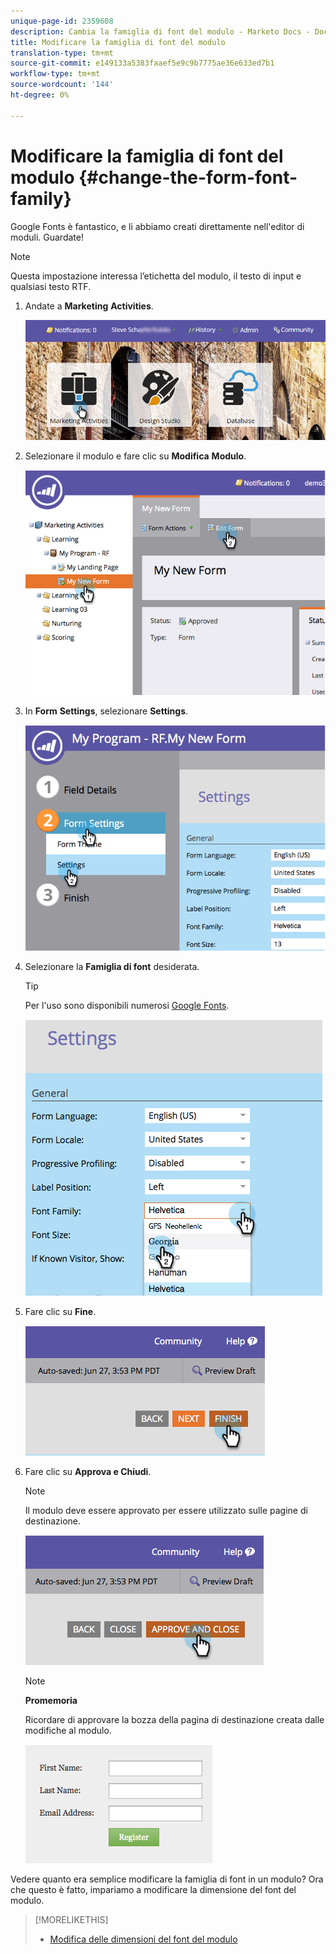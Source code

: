 ```yaml
---
unique-page-id: 2359608
description: Cambia la famiglia di font del modulo - Marketo Docs - Documentazione prodotto
title: Modificare la famiglia di font del modulo
translation-type: tm+mt
source-git-commit: e149133a5383faaef5e9c9b7775ae36e633ed7b1
workflow-type: tm+mt
source-wordcount: '144'
ht-degree: 0%

---
```



# Modificare la famiglia di font del modulo {#change-the-form-font-family}

Google Fonts è fantastico, e li abbiamo creati direttamente nell&#39;editor di moduli. Guardate!

>[!NOTE]
>
>Questa impostazione interessa l’etichetta del modulo, il testo di input e qualsiasi testo RTF.

1. Andate a **Marketing** **Activities**.

   ![](assets/login-marketing-activities.png)

1. Selezionare il modulo e fare clic su **Modifica** **Modulo**.

   ![](assets/image2014-9-15-15-3a47-3a27.png)

1. In **Form** **Settings**, selezionare **Settings**.

   ![](assets/image2014-9-15-15-3a47-3a56.png)

1. Selezionare la **Famiglia di font** desiderata.

   >[!TIP]
   >
   >Per l&#39;uso sono disponibili numerosi [Google Fonts](http://www.google.com/fonts).

   ![](assets/image2014-9-15-16-3a0-3a8.png)

1. Fare clic su **Fine**.

   ![](assets/image2014-9-15-16-3a0-3a15.png)

1. Fare clic su **Approva e Chiudi**.

   >[!NOTE]
   >
   >Il modulo deve essere approvato per essere utilizzato sulle pagine di destinazione.

   ![](assets/image2014-9-15-16-3a1-3a28.png)

   >[!NOTE]
   >
   >**Promemoria**
   >
   >
   >Ricordare di approvare la bozza della pagina di destinazione creata dalle modifiche al modulo.

   ![](assets/image2014-9-15-16-3a2-3a1.png)

Vedere quanto era semplice modificare la famiglia di font in un modulo? Ora che questo è fatto, impariamo a modificare la dimensione del font del modulo.

>[!MORELIKETHIS]
>
>* [Modifica delle dimensioni del font del modulo](change-the-form-font-size.md)

>



